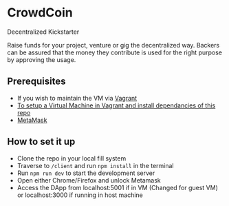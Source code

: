 # CrowdCoin
Decentralized Kickstarter

Raise funds for your project, venture or gig the decentralized way.
Backers can be assured that the money they contribute is used for the right purpose by approving the usage.

## Prerequisites

* If you wish to maintain the VM via [Vagrant](https://www.vagrantup.com/downloads.html)
* [To setup a Virtual Machine in Vagrant and install dependancies of this repo](https://gist.github.com/sushantkumr/3fe3cb3507a3d25eeed237065f5ef46e)
* [MetaMask](https://metamask.io/)

## How to set it up
* Clone the repo in your local fill system
* Traverse to `/client` and run `npm install` in the terminal
* Run `npm run dev` to start the development server
* Open either Chrome/Firefox and unlock Metamask
* Access the DApp from localhost:5001 if in VM (Changed for guest VM) or localhost:3000 if running in host machine

